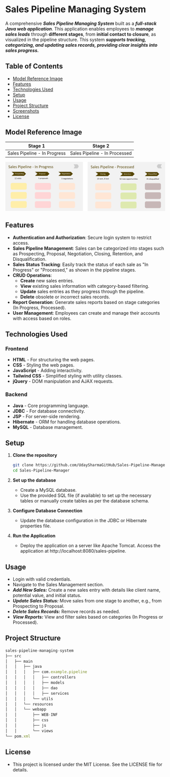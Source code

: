 # Sales Pipeline Managing System
A comprehensive ***Sales Pipeline Managing System*** built as a ***full-stack Java web application***. This application enables employees to ***manage sales leads*** through **different stages**, from **initial contact to closure**, as visualized in the pipeline structure. This system ***supports tracking, categorizing, and updating sales records, providing clear insights into sales progress.***

## Table of Contents
- [Model Reference Image](#model-reference-image)
- [Features](#features)
- [Technologies Used](#technologies-used)
- [Setup](#setup)
- [Usage](#usage)
- [Project Structure](#project-structure)
- [Screenshots](#screenshots)
- [License](#license)

## Model Reference Image

| Stage 1                         | Stage 2                                                  |
|-------------------------------|--------------------------------------------------------------|
| Sales Pipeline - In Progress  | Sales Pipeline - In Processed |

![Model Reference Image](./ModelRefrenceImage.jpg)

## Features
- **Authentication and Authorization**: Secure login system to restrict access.
- **Sales Pipeline Management**: Sales can be categorized into stages such as Prospecting, Proposal, Negotiation, Closing, Retention, and Disqualification.
- **Sales Status Tracking**: Easily track the status of each sale as "In Progress" or "Processed," as shown in the pipeline stages.
- **CRUD Operations**: 
  - **Create** new sales entries.
  - **View** existing sales information with category-based filtering.
  - **Update** sales entries as they progress through the pipeline.
  - **Delete** obsolete or incorrect sales records.
- **Report Generation**: Generate sales reports based on stage categories (In Progress, Processed).
- **User Management**: Employees can create and manage their accounts with access based on roles.

## Technologies Used

### Frontend
- **HTML** - For structuring the web pages.
- **CSS** - Styling the web pages.
- **JavaScript** - Adding interactivity.
- **Tailwind CSS** - Simplified styling with utility classes.
- **jQuery** - DOM manipulation and AJAX requests.

### Backend
- **Java** - Core programming language.
- **JDBC** - For database connectivity.
- **JSP** - For server-side rendering.
- **Hibernate** - ORM for handling database operations.
- **MySQL** - Database management.

## Setup

1. **Clone the repository**
   ```bash
   git clone https://github.com/UdaySharmaGitHub/Sales-Pipeline-Manager.git
   cd Sales-Pipeline-Manager
   ```
2. **Set up the database**
    - Create a MySQL database.
    - Use the provided SQL file (if available) to set up the necessary tables or manually create tables as per the database schema.

3. **Configure Database Connection**
    - Update the database configuration in the JDBC or Hibernate properties file.

4. **Run the Application**
    - Deploy the application on a server like Apache Tomcat.
Access the application at http://localhost:8080/sales-pipeline.

## Usage
- Login with valid credentials.
- Navigate to the Sales Management section.
- ***Add New Sales:*** Create a new sales entry with details like client name, potential value, and initial status.
- ***Update Sales Status:*** Move sales from one stage to another, e.g., from Prospecting to Proposal.
- ***Delete Sales Records:*** Remove records as needed.
- ***View Reports:*** View and filter sales based on categories (In Progress or Processed).

## Project Structure
```javascript
sales-pipeline-managing-system
├── src
│   ├── main
│   │   ├── java
│   │   │   ├── com.example.pipeline
│   │   │   │   ├── controllers
│   │   │   │   ├── models
│   │   │   │   ├── dao
│   │   │   │   ├── services
│   │   │   └── utils
│   │   └── resources
│   │   └── webapp
│   │       ├── WEB-INF
│   │       ├── css
│   │       ├── js
│   │       └── views
└── pom.xml
```
## License
- This project is licensed under the MIT License. See the LICENSE file for details.
